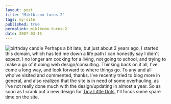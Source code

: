 ```yaml
---
layout: post
title: "Miklb.com turns 2"
tags: my-site
published: true
permalink: miklbcom-turns-2
date: 2007-03-15
---
```


<img id="image343" class="left" src="http://www.miklb.com/blog/wp-content/uploads/2007/03/dw-974859.thumbnail.jpg" alt="birthday candle" />  Perhaps a bit late, but just about 2 years ago, I started this domain, which has led me down a life path I can honestly say I didn't expect.  I no longer am cooking for a living, not going to school, and trying to make a go of it doing web design/consulting.  Thinking back on it all, I've come a long way, and look forward to where things go.  To any and all who've visited and commented, thanks.  I've recently tried to blog more in general, and also realized that the site is in need of some overhauling, as I've not really done much with the design/updating in almost a year.  So as soon as I crank out a new design for <a href="http://www.tinylittledots.com">Tiny Little Dots</a>, I'll focus some spare time on the site.
